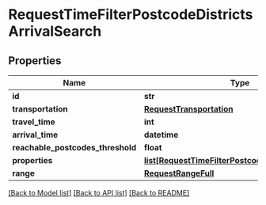 # RequestTimeFilterPostcodeDistrictsArrivalSearch

## Properties
Name | Type | Description | Notes
------------ | ------------- | ------------- | -------------
**id** | **str** |  | 
**transportation** | [**RequestTransportation**](RequestTransportation.md) |  | 
**travel_time** | **int** |  | 
**arrival_time** | **datetime** |  | 
**reachable_postcodes_threshold** | **float** |  | 
**properties** | [**list[RequestTimeFilterPostcodeDistrictsProperty]**](RequestTimeFilterPostcodeDistrictsProperty.md) |  | 
**range** | [**RequestRangeFull**](RequestRangeFull.md) |  | [optional] 

[[Back to Model list]](../README.md#documentation-for-models) [[Back to API list]](../README.md#documentation-for-api-endpoints) [[Back to README]](../README.md)


